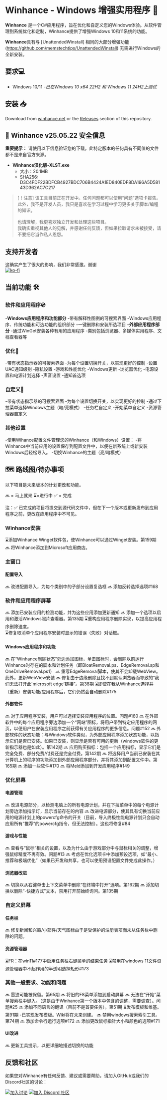 # Winhance - Windows 增强实用程序 🚀

**Winhance** 是一个C#应用程序，旨在优化和自定义您的Windows体验。从软件管理到系统优化和定制，Winhance提供了增强Windows 10和11系统的功能。

**Winhance**具有与 [UnattendedWinstall] 相同的大部分增强功能 (https://github.com/memstechtips/UnattendedWinstall) 无需进行Windows的全新安装。

## 要求💻
- Windows 10/11
  -*已在Windows 10 x64 22H2 和 Windows 11 24H2上测试*

## 安装 📥

Download from [winhance.net](https://winhance.net) or the [Releases](https://github.com/memstechtips/Winhance/releases) section of this repository.

## 🔐 Winhance v25.05.22 安全信息

**重要提示：** 请使用以下信息验证您的下载。此特定版本的任何具有不同值的文件都不是来自官方来源。

- **Winhance汉化版-XLST.exe**
  - 大小：20.1MB  
  - SHA256: D3C4FDF22BDFCB4927BDC706B4424A1ED840EDF8DA196A5D58143D362AC7C217  

>[！注意]
>该工具目前正在开发中。任何问题都可以使用“问题”选项卡报告。<br>
>此外，我不是开发人员，我只是喜欢在学习过程中学习更多关于脚本/编程的知识。<br><br>
>也请理解，我更喜欢独立开发和处理这些项目。<br>我确实重视其他人的见解，并感谢任何反馈，但如果拉取请求未被接受，请不要把它当作私人恩怨。

## 支持开发者

这确实产生了很大的影响，我们非常感激。谢谢<br>
[![ko-fi](https://ko-fi.com/img/githubbutton_sm.svg)](https://ko-fi.com/memstechtips)

## 当前功能 🛠️

### 软件和应用程序💿
-**Windows应用程序和功能部分**
 -带有解释性图例的可搜索界面
 -Windows应用程序、传统功能和可选功能的组织部分
 -一键删除和安装所选项目
-**外部应用程序部分**
 -通过WinGet安装各种有用的应用程序
 -类别包括浏览器、多媒体实用程序、文档查看器等

### 优化🚀
-带有状态指示器的可搜索界面
-为每个设置切换开关，以实现更好的控制
-设置UAC通知级别
-隐私设置
-游戏和性能优化
-Windows更新
-浏览器优化
-电源设置和电源计划选择
-声音设置
-通知首选项

### 自定义🎨
-带有状态指示器的可搜索界面
-为每个设置切换开关，以实现更好的控制
-通过下拉菜单选择Windows主题（暗/亮模式）
-任务栏自定义
-开始菜单自定义
-资源管理器自定义

### 其他设置
-使用Wihance配置文件管理您的Winhance（和Windows）设置：
-将Winhance中当前应用的设置保存到配置文件中，以便在新系统上或新安装Windows后轻松导入。
-切换Winhance的主题（亮/暗模式）

## 🗺️ 路线图/待办事项
以下项目是未来版本的计划更改和功能。

🔜 = 马上就来
⌛=进行中
✅ = 完成

注：✅ 已完成的项目将提交到源代码文件中，但在下一个版本或更新发布到应用程序之前，更改在应用程序中不可见。

### Winhance安装
⌛添加Winhance Winget软件包，使Winhance可以通过Winget安装。第159期
🔜 将Winhance添加到Microsoft应用商店。  

### 主窗口

#### 配置导入
🔜 改进配置导入，为每个类别中的子部分设置复选框
🔜 添加反转选择选项#168


### 软件和应用程序屏幕

🔜 添加已安装应用的检测功能，并为这些应用添加更新通知
🔜 添加一个选项以启用和激活Windows照片查看器。第135期
⌛重构应用程序删除实现，以提高应用程序删除速度。  
⌛修复取消单个应用程序安装时显示的错误（失败）对话框。  

#### Windows应用程序和功能
🔜 在“Winhance删除状态”旁边添加图标，单击图标时，会删除以前运行Winhance时存在的脚本和计划任务（即BloatRemoval.ps、EdgeRemoval.sp和OneDriveRemoval.ps1）
🔜 重写EdgeRemoval脚本，使其不会卸载WebView。此外，更新WebView安装
🔜 修复由于边缘删除且找不到默认浏览器而导致的“我们无法打开此'microsoft edge'链接”。第38期
⌛即使在我从Winhance选择并（重新）安装功能/应用程序后，它们仍然会自动删除#175

#### 外部软件
🔜 对于应用程序安装，用户可以选择安装应用程序的位置。问题#160
🔜 在外部软件中的每个应用程序旁边添加一个“网站”图标，将用户带到特定应用程序的网页，以便用户在安装应用程序之前获得有关应用程序的更多信息。问题#152
🔜 外部软件的状态功能：与Windows软件类似，为外部应用程序添加状态功能，以指示它们是否已安装。如果已安装，则显示是否有可用的更新（windows软件的更新指示器也是如此）。第142期
🔜 应用购买指标：包括一个应用指标，显示它们是完全免费、部分免费/付费还是完全付费。第142期
🔜 将选择用户当前已安装在其计算机上的程序的功能添加到外部应用程序部分，并将其添加到配置文件中。第165期
🔜 添加一些软件#170
🔜 将Meld添加到开发应用程序#149  


### 优化屏幕

#### 电源管理
🔜 改进电源部分，以检测电脑上的所有电源计划，并在下拉菜单中的每个电源计划旁边添加指示灯，显示当前存在的内容
🔜 改进电源部分，使其具有切换当前应用的电源计划上的powercfg命令的开关（目前，导入终极性能电源计划只会自动应用所有“推荐”的powercfg指令，但无法控制）。这也将修复#84

#### 游戏与性能
🔜 查看与“鼠标”相关的设置，以及为什么由于游戏部分中与鼠标相关的调整，增强鼠标精度不再有效。问题#13
🔜 考虑在优化选项卡中添加预设选项，如“最小、推荐和极端优化”（如果已开发和共享，也可以使用预设配置文件完成此操作。）

#### 浏览器改进
🔜 切换以从右键单击上下文菜单中删除“在终端中打开”选项。第162期
🔜 添加切换以删除“-快捷方式”文本，禁用打开前始终询问。第135期

### 自定义屏幕

#### 任务栏
🔜 修复新闻和兴趣/小部件/天气图标由于是受保护的注册表项而未从任务栏中删除的问题。

#### 资源管理器
⌛FR：在win11#177中启用任务栏右键菜单的结束任务
⌛禁用在windows 11文件资源管理器中不起作用的半透明选择矩形#173  


### 其他一般要求、功能和问题
🔜 墨迹可能被保留。第65期
🔜 将旧的F8菜单添加到启动屏幕
🔜 无法在“开始”菜单搜索栏中键入。（这是由于Winhance第一个版本中包含的调整，需要调查）。问题#25
🔜 添加不同语言的翻译（目前不是首要任务）。第51期
⌛发布模板和维基。第91期
-已实现发布模板。Wiki将在未来创建。
🔜 禁用windows搜索索引工具。第74期
🔜 添加命令行运行选项#172
🔜 添加更改鼠标指针大小和颜色的选项#171



#### UI改进
🔜 更新工具提示，以更详细地描述切换的功能


## 反馈和社区

如果您对Winhance有任何反馈、建议或需要帮助，请加入GitHub或我们的Discord社区的讨论：

[![加入讨论](https://img.shields.io/badge/Join-the%20Discussion-2D9F2D?style=for-the-badge&logo=github&logoColor=white)](https://github.com/memstechtips/Winhance/discussions/183)
[![加入 Discord 社区](https://img.shields.io/badge/Join-Discord%20Community-5865F2?style=for-the-badge&logo=discord&logoColor=white)](https://www.discord.gg/zWGANV8QAX)
